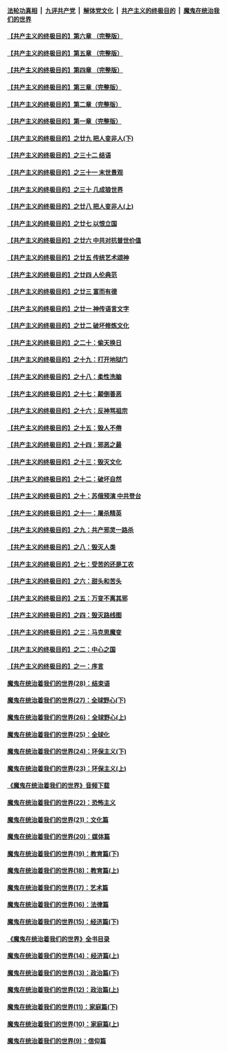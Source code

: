 

####  [法轮功真相](../../../../basic/blob/master/README.md?t=06241402) &nbsp;|&nbsp; [九评共产党](../../../../9ping.md/blob/master/README.md?t=06241402) &nbsp;|&nbsp; [解体党文化](../../../../jtdwh.md/blob/master/README.md?t=06241402)  &nbsp;|&nbsp; [共产主义的终极目的](../../../../gczydzjmd.md/blob/master/README.md?t=06241402) &nbsp;|&nbsp; [魔鬼在统治我们的世界](../../../../mgztzwmdsj.md/blob/master/README.md?t=06241402) 

#### [【共产主义的终极目的】第六章 （完整版）](../pages/nsc422/n11428913.md?t=06241402) 

#### [【共产主义的终极目的】第五章 （完整版）](../pages/nsc422/n11428912.md?t=06241402) 

#### [【共产主义的终极目的】第四章 （完整版）](../pages/nsc422/n11428907.md?t=06241402) 

#### [【共产主义的终极目的】第三章（完整版）](../pages/nsc422/n11428848.md?t=06241402) 

#### [【共产主义的终极目的】第二章（完整版）](../pages/nsc422/n11428831.md?t=06241402) 

#### [【共产主义的终极目的】第一章（完整版）](../pages/nsc422/n11417651.md?t=06241402) 

#### [【共产主义的终极目的】之廿九 把人变非人(下)](../pages/nsc422/n11344140.md?t=06241402) 

#### [【共产主义的终极目的】之三十二 结语](../pages/nsc422/n11360535.md?t=06241402) 

#### [【共产主义的终极目的】之三十一 末世景观](../pages/nsc422/n11351129.md?t=06241402) 

#### [【共产主义的终极目的】之三十 几成狼世界](../pages/nsc422/n11348280.md?t=06241402) 

#### [【共产主义的终极目的】之廿八 把人变非人(上)](../pages/nsc422/n11340492.md?t=06241402) 

#### [【共产主义的终极目的】之廿七 以恨立国](../pages/nsc422/n11336944.md?t=06241402) 

#### [【共产主义的终极目的】之廿六 中共对抗普世价值](../pages/nsc422/n11324785.md?t=06241402) 

#### [【共产主义的终极目的】之廿五 传统艺术颂神](../pages/nsc422/n11296396.md?t=06241402) 

#### [【共产主义的终极目的】之廿四 人伦典范](../pages/nsc422/n11296397.md?t=06241402) 

#### [【共产主义的终极目的】之廿三 富而有德](../pages/nsc422/n11283598.md?t=06241402) 

#### [【共产主义的终极目的】之廿一 神传语言文字](../pages/nsc422/n11263265.md?t=06241402) 

#### [【共产主义的终极目的】之廿二 破坏修炼文化](../pages/nsc422/n11245728.md?t=06241402) 

#### [【共产主义的终极目的】之二十：偷天换日](../pages/nsc422/n11238846.md?t=06241402) 

#### [【共产主义的终极目的】之十九：打开地狱门](../pages/nsc422/n11206376.md?t=06241402) 

#### [【共产主义的终极目的】之十八：柔性洗脑](../pages/nsc422/n11199994.md?t=06241402) 

#### [【共产主义的终极目的】之十七：颠倒善恶](../pages/nsc422/n11179782.md?t=06241402) 

#### [【共产主义的终极目的】之十六：反神骂祖宗](../pages/nsc422/n11166798.md?t=06241402) 

#### [【共产主义的终极目的】之十五：毁人不倦](../pages/nsc422/n11166792.md?t=06241402) 

#### [【共产主义的终极目的】之十四：邪恶之最](../pages/nsc422/n11150249.md?t=06241402) 

#### [【共产主义的终极目的】之十三：毁灭文化](../pages/nsc422/n11135227.md?t=06241402) 

#### [【共产主义的终极目的】之十二：破坏自然](../pages/nsc422/n11135214.md?t=06241402) 

#### [【共产主义的终极目的】之十：苏俄预演 中共登台](../pages/nsc422/n11118424.md?t=06241402) 

#### [【共产主义的终极目的】之十一：屠杀精英](../pages/nsc422/n11118442.md?t=06241402) 

#### [【共产主义的终极目的】之九：共产邪灵一路杀](../pages/nsc422/n11114139.md?t=06241402) 

#### [【共产主义的终极目的】之八：毁灭人类](../pages/nsc422/n11108503.md?t=06241402) 

#### [【共产主义的终极目的】之七：受苦的还是工农](../pages/nsc422/n11101809.md?t=06241402) 

#### [【共产主义的终极目的】之六：甜头和苦头](../pages/nsc422/n11096971.md?t=06241402) 

#### [【共产主义的终极目的】之五：万变不离其邪](../pages/nsc422/n11091285.md?t=06241402) 

#### [【共产主义的终极目的】之四：毁灭路线图](../pages/nsc422/n11086284.md?t=06241402) 

#### [【共产主义的终极目的】之三：马克思魔变](../pages/nsc422/n11061941.md?t=06241402) 

#### [【共产主义的终极目的】之二：中心之国](../pages/nsc422/n11047728.md?t=06241402) 

#### [【共产主义的终极目的】之一：序言](../pages/nsc422/n11086077.md?t=06241402) 

#### [魔鬼在统治着我们的世界(28)：结束语](../pages/nsc422/n10936246.md?t=06241402) 

#### [魔鬼在统治着我们的世界(27)：全球野心(下)](../pages/nsc422/n10928319.md?t=06241402) 

#### [魔鬼在统治着我们的世界(26)：全球野心(上)](../pages/nsc422/n10900318.md?t=06241402) 

#### [魔鬼在统治着我们的世界(25)：全球化](../pages/nsc422/n10788205.md?t=06241402) 

#### [魔鬼在统治着我们的世界(24)：环保主义(下)](../pages/nsc422/n10695307.md?t=06241402) 

#### [魔鬼在统治着我们的世界(23)：环保主义(上)](../pages/nsc422/n10688613.md?t=06241402) 

#### [《魔鬼在统治着我们的世界》音频下载](../pages/nsc422/n10635553.md?t=06241402) 

#### [魔鬼在统治着我们的世界(22)：恐怖主义](../pages/nsc422/n10614727.md?t=06241402) 

#### [魔鬼在统治着我们的世界(21)：文化篇](../pages/nsc422/n10597706.md?t=06241402) 

#### [魔鬼在统治着我们的世界(20)：媒体篇](../pages/nsc422/n10586579.md?t=06241402) 

#### [魔鬼在统治着我们的世界(19)：教育篇(下)](../pages/nsc422/n10564808.md?t=06241402) 

#### [魔鬼在统治着我们的世界(18)：教育篇(上)](../pages/nsc422/n10526970.md?t=06241402) 

#### [魔鬼在统治着我们的世界(17)：艺术篇](../pages/nsc422/n10499093.md?t=06241402) 

#### [魔鬼在统治着我们的世界(16)：法律篇](../pages/nsc422/n10485969.md?t=06241402) 

#### [魔鬼在统治着我们的世界(15)：经济篇(下)](../pages/nsc422/n10469975.md?t=06241402) 

#### [《魔鬼在统治着我们的世界》全书目录](../pages/nsc422/n10464261.md?t=06241402) 

#### [魔鬼在统治着我们的世界(14)：经济篇(上)](../pages/nsc422/n10457370.md?t=06241402) 

#### [魔鬼在统治着我们的世界(13)：政治篇(下)](../pages/nsc422/n10448270.md?t=06241402) 

#### [魔鬼在统治着我们的世界(12)：政治篇(上)](../pages/nsc422/n10444576.md?t=06241402) 

#### [魔鬼在统治着我们的世界(11)：家庭篇(下)](../pages/nsc422/n10440961.md?t=06241402) 

#### [魔鬼在统治着我们的世界(10)：家庭篇(上)](../pages/nsc422/n10435448.md?t=06241402) 

#### [魔鬼在统治着我们的世界(9)：信仰篇](../pages/nsc422/n10432159.md?t=06241402) 

